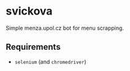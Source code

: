 # svickova

Simple menza.upol.cz bot for menu scrapping.

## Requirements

* `selenium` (and `chromedriver`)
